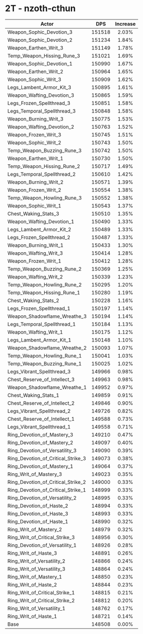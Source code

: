 # 2T - nzoth-cthun
| Actor | DPS | Increase |
|---|:---:|:---:|
|Weapon_Sophic_Devotion_3|151518|2.03%|
|Weapon_Sophic_Devotion_2|151234|1.84%|
|Weapon_Earthen_Writ_3|151149|1.78%|
|Temp_Weapon_Hissing_Rune_3|151021|1.69%|
|Weapon_Sophic_Devotion_1|150990|1.67%|
|Weapon_Earthen_Writ_2|150964|1.65%|
|Weapon_Sophic_Writ_3|150909|1.62%|
|Legs_Lambent_Armor_Kit_3|150895|1.61%|
|Weapon_Wafting_Devotion_3|150865|1.59%|
|Legs_Frozen_Spellthread_3|150851|1.58%|
|Legs_Temporal_Spellthread_3|150848|1.58%|
|Weapon_Burning_Writ_3|150775|1.53%|
|Weapon_Wafting_Devotion_2|150763|1.52%|
|Weapon_Frozen_Writ_3|150745|1.51%|
|Weapon_Sophic_Writ_2|150743|1.50%|
|Temp_Weapon_Buzzing_Rune_3|150742|1.50%|
|Weapon_Earthen_Writ_1|150730|1.50%|
|Temp_Weapon_Hissing_Rune_2|150717|1.49%|
|Legs_Temporal_Spellthread_2|150610|1.42%|
|Weapon_Burning_Writ_2|150571|1.39%|
|Weapon_Frozen_Writ_2|150554|1.38%|
|Temp_Weapon_Howling_Rune_3|150552|1.38%|
|Weapon_Sophic_Writ_1|150543|1.37%|
|Chest_Waking_Stats_3|150510|1.35%|
|Weapon_Wafting_Devotion_1|150490|1.33%|
|Legs_Lambent_Armor_Kit_2|150489|1.33%|
|Legs_Frozen_Spellthread_2|150487|1.33%|
|Weapon_Burning_Writ_1|150433|1.30%|
|Weapon_Wafting_Writ_3|150414|1.28%|
|Weapon_Frozen_Writ_1|150412|1.28%|
|Temp_Weapon_Buzzing_Rune_2|150369|1.25%|
|Weapon_Wafting_Writ_2|150339|1.23%|
|Temp_Weapon_Howling_Rune_2|150295|1.20%|
|Temp_Weapon_Hissing_Rune_1|150280|1.19%|
|Chest_Waking_Stats_2|150228|1.16%|
|Legs_Frozen_Spellthread_1|150197|1.14%|
|Weapon_Shadowflame_Wreathe_3|150194|1.14%|
|Legs_Temporal_Spellthread_1|150184|1.13%|
|Weapon_Wafting_Writ_1|150175|1.12%|
|Legs_Lambent_Armor_Kit_1|150148|1.10%|
|Weapon_Shadowflame_Wreathe_2|150093|1.07%|
|Temp_Weapon_Howling_Rune_1|150041|1.03%|
|Temp_Weapon_Buzzing_Rune_1|150025|1.02%|
|Legs_Vibrant_Spellthread_3|149966|0.98%|
|Chest_Reserve_of_Intellect_3|149963|0.98%|
|Weapon_Shadowflame_Wreathe_1|149952|0.97%|
|Chest_Waking_Stats_1|149859|0.91%|
|Chest_Reserve_of_Intellect_2|149846|0.90%|
|Legs_Vibrant_Spellthread_2|149726|0.82%|
|Chest_Reserve_of_Intellect_1|149588|0.73%|
|Legs_Vibrant_Spellthread_1|149558|0.71%|
|Ring_Devotion_of_Mastery_3|149210|0.47%|
|Ring_Devotion_of_Mastery_2|149097|0.40%|
|Ring_Devotion_of_Versatility_3|149090|0.39%|
|Ring_Devotion_of_Critical_Strike_3|149073|0.38%|
|Ring_Devotion_of_Mastery_1|149064|0.37%|
|Ring_Writ_of_Mastery_3|149023|0.35%|
|Ring_Devotion_of_Critical_Strike_2|149000|0.33%|
|Ring_Devotion_of_Critical_Strike_1|148999|0.33%|
|Ring_Devotion_of_Versatility_2|148995|0.33%|
|Ring_Devotion_of_Haste_2|148994|0.33%|
|Ring_Devotion_of_Haste_3|148993|0.33%|
|Ring_Devotion_of_Haste_1|148990|0.32%|
|Ring_Writ_of_Mastery_2|148979|0.32%|
|Ring_Writ_of_Critical_Strike_3|148956|0.30%|
|Ring_Devotion_of_Versatility_1|148926|0.28%|
|Ring_Writ_of_Haste_3|148891|0.26%|
|Ring_Writ_of_Versatility_2|148866|0.24%|
|Ring_Writ_of_Versatility_3|148864|0.24%|
|Ring_Writ_of_Mastery_1|148850|0.23%|
|Ring_Writ_of_Haste_2|148844|0.23%|
|Ring_Writ_of_Critical_Strike_1|148815|0.21%|
|Ring_Writ_of_Critical_Strike_2|148812|0.20%|
|Ring_Writ_of_Versatility_1|148762|0.17%|
|Ring_Writ_of_Haste_1|148721|0.14%|
|Base|148508|0.00%|
